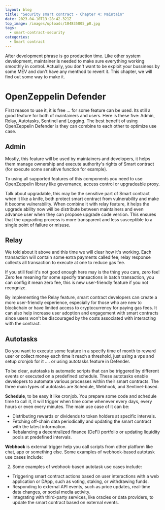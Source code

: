 ```yaml
---
layout: blog
title: "Security smart contract - Chapter 4: Maintain"
date: 2023-04-10T13:28:42.321Z
top_image: /images/uploads/104835805_p0.jpg
tags:
  - smart-contract-security
categories:
  - Smart contract
---
```

After development phrase is go production time. Like other system development, maintainer is needed to make sure everything working smoothly in control. Actually, you don't want to be exploit your bussiness by some MEV and don't have any menthod to revert it. This chapter, we will find out some way to make it.

<!-- more -->

# OpenZeppelin Defender

First reason to use it, it is free ... for some feature can be used. Its still a good feature for both of maintainers and users. Here is these five: Admin, Relay, Autotasks, Sentinel and Logging. The best benefit of using OpenZeppelin Defender is they can combine to each other to optimize use case.

## Admin

Mostly, this feature will be used by maintainers and developers, it helps them manage ownership and execute authority's rights of Smart contract (for execute some sensitive function for example).

To using all supported features of this components you need to use OpenZeppelin library like governance, access control or upgradeable proxy.

Talk about upgradable, this may be the sensitive part of Smart contract when it like a knife, both protect smart contract from vulnerability and make it become vulnerability. When combine it with relay feature, it helps the upgrade ability now will be distribute between maintainers and even advance user when they can propose upgrade code version. This ensures that the upgrading process is more transparent and less susceptible to a single point of failure or misuse.

## Relay

We told about it above and this time we will clear how it's working. Each transaction will contain some extra payments called fee; relay response collects all transaction to execute at one to reduce gas fee.

If you still feel it's not good enough here may is the thing you care, zero fee! Zero fee meaning for some specify transactions in batch transaction, you can config it mean zero fee, this is new user-friendly feature if you not recognize.

By implementing the Relay feature, smart contract developers can create a more user-friendly experience, especially for those who are new to blockchain or have limited access to cryptocurrency for paying gas fees. It can also help increase user adoption and engagement with smart contracts since users won't be discouraged by the costs associated with interacting with the  contract.

## Autotasks

Do you want to execute some feature in a specify time of month to reward user or collect money each time it reach a threshold, just using a vps and setup cronjob for it .... or using autotasks feature in Defender.

T﻿o be clear, autotasks is automatic scripts that can be triggered by different events or executed on a predefined schedule. These autotasks enable developers to automate various processes within their smart contracts. The three main types of autotasks are Schedule, Webhook, and Sentinel-based.

**Schedule**, to be easy it like cronjob. You prepare some code and schedule time to call it, it will trigger when time come whenever every days, every hours or even every minutes. The main use case of it can be:

* Distributing rewards or dividends to token holders at specific intervals.
* Fetching off-chain data periodically and updating the smart contract with the latest information.
* Rebalancing a decentralized finance (DeFi) portfolio or updating liquidity pools at predefined intervals.

**Webhook** is external trigger help you call scripts from other platform like chat, app or something else. Some examples of webhook-based autotask use cases include:

2. Some examples of webhook-based autotask use cases include:

* Triggering smart contract actions based on user interactions with a web application or DApp, such as voting, staking, or withdrawing funds.
* Responding to external API events, such as price updates, real-time data changes, or social media activity.
* Integrating with third-party services, like oracles or data providers, to update the smart contract based on external events.